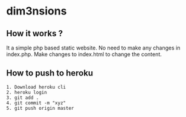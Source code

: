 # dim3nsions

## How it works ?

It a simple php based static website. No need to make any changes in index.php. Make changes to index.html to change the content.

## How to push to heroku

```
1. Download heroku cli
2. heroku login
3. git add .
4. git commit -m "xyz"
5. git push origin master
```
